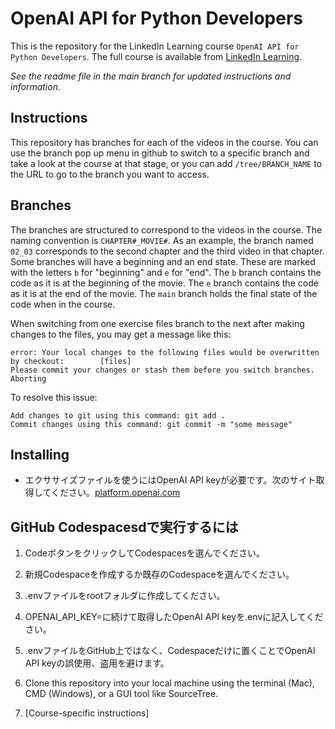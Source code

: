 # OpenAI API for Python Developers
This is the repository for the LinkedIn Learning course `OpenAI API for Python Developers`. The full course is available from [LinkedIn Learning][lil-course-url].

_See the readme file in the main branch for updated instructions and information._
## Instructions
This repository has branches for each of the videos in the course. You can use the branch pop up menu in github to switch to a specific branch and take a look at the course at that stage, or you can add `/tree/BRANCH_NAME` to the URL to go to the branch you want to access.

## Branches
The branches are structured to correspond to the videos in the course. The naming convention is `CHAPTER#_MOVIE#`. As an example, the branch named `02_03` corresponds to the second chapter and the third video in that chapter. 
Some branches will have a beginning and an end state. These are marked with the letters `b` for "beginning" and `e` for "end". The `b` branch contains the code as it is at the beginning of the movie. The `e` branch contains the code as it is at the end of the movie. The `main` branch holds the final state of the code when in the course.

When switching from one exercise files branch to the next after making changes to the files, you may get a message like this:

    error: Your local changes to the following files would be overwritten by checkout:        [files]
    Please commit your changes or stash them before you switch branches.
    Aborting

To resolve this issue:
	
    Add changes to git using this command: git add .
	Commit changes using this command: git commit -m "some message"

## Installing
- エクササイズファイルを使うにはOpenAI API keyが必要です。次のサイト取得してください。[platform.openai.com](https://platform.openai.com)
## GitHub Codespacesdで実行するには
1. CodeボタンをクリックしてCodespacesを選んでください。
3. 新規Codespaceを作成するか既存のCodespaceを選んでください。
4. .envファイルをrootフォルダに作成してください。
5. OPENAI_API_KEY=に続けて取得したOpenAI API keyを.envに記入してください。
6. .envファイルをGitHub上ではなく、Codespaceだけに置くことでOpenAI API keyの誤使用、盗用を避けます。

2. Clone this repository into your local machine using the terminal (Mac), CMD (Windows), or a GUI tool like SourceTree.
3. [Course-specific instructions]


[0]: # (Replace these placeholder URLs with actual course URLs)

[lil-course-url]: https://www.linkedin.com/learning/
[lil-thumbnail-url]: http://

